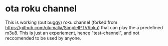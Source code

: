 # ota roku channel

This is working (but buggy) roku channel (forked from https://github.com/olumalia/SimpleIPTVRoku) that can play the a predefined m3u8. This is just an experiement, hence "test-channel", and not reccomended to be used by anyone.
